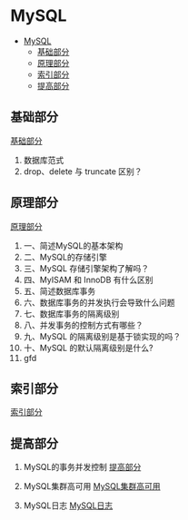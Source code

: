 # MySQL

- [MySQL](#mysql)
  - [基础部分](#基础部分)
  - [原理部分](#原理部分)
  - [索引部分](#索引部分)
  - [提高部分](#提高部分)

## 基础部分

[基础部分](./%E5%9F%BA%E7%A1%80%E9%83%A8%E5%88%86.md)

1. 数据库范式
2. drop、delete 与 truncate 区别？

## 原理部分

[原理部分](./%E5%8E%9F%E7%90%86%E9%83%A8%E5%88%86.md)

1. 一、简述MySQL的基本架构
2. 二、MySQL的存储引擎
3. 三、MySQL 存储引擎架构了解吗？
4. 四、MyISAM 和 InnoDB 有什么区别
5. 五、简述数据库事务
6. 六、数据库事务的并发执行会导致什么问题
7. 七、数据库事务的隔离级别
8. 八、并发事务的控制方式有哪些？
9. 九、MySQL 的隔离级别是基于锁实现的吗？
10. 十、MySQL 的默认隔离级别是什么?
11. gfd

## 索引部分

[索引部分](./%E7%B4%A2%E5%BC%95%E9%83%A8%E5%88%86.md)

## 提高部分

1. MySQL的事务并发控制
[提高部分](./%E6%8F%90%E9%AB%98%E9%83%A8%E5%88%86.md)

2. MySQL集群高可用
[MySQL集群高可用](./MySQL%E9%9B%86%E7%BE%A4%E9%AB%98%E5%8F%AF%E7%94%A8.md)

3. MySQL日志
[MySQL日志](./MySQL%E6%97%A5%E5%BF%97.md)
